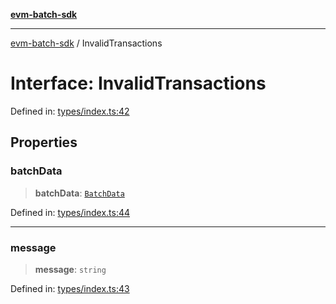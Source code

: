 [**evm-batch-sdk**](../README.md)

***

[evm-batch-sdk](../globals.md) / InvalidTransactions

# Interface: InvalidTransactions

Defined in: [types/index.ts:42](https://github.com/akasharora963/evm-batch-sdk/blob/5b37c2ea625e7e8fce545be782ecdf3df051c29b/src/types/index.ts#L42)

## Properties

### batchData

> **batchData**: [`BatchData`](BatchData.md)

Defined in: [types/index.ts:44](https://github.com/akasharora963/evm-batch-sdk/blob/5b37c2ea625e7e8fce545be782ecdf3df051c29b/src/types/index.ts#L44)

***

### message

> **message**: `string`

Defined in: [types/index.ts:43](https://github.com/akasharora963/evm-batch-sdk/blob/5b37c2ea625e7e8fce545be782ecdf3df051c29b/src/types/index.ts#L43)
